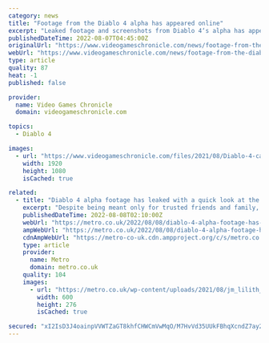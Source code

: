 ```yaml
---
category: news
title: "Footage from the Diablo 4 alpha has appeared online"
excerpt: "Leaked footage and screenshots from Diablo 4‘s alpha has appeared online. The footage, which was circulated on Twitter before being taken down (mirror here) was seemingly from the “friends and family” ..."
publishedDateTime: 2022-08-07T04:45:00Z
originalUrl: "https://www.videogameschronicle.com/news/footage-from-the-diablo-4-alpha-has-appeared-online/"
webUrl: "https://www.videogameschronicle.com/news/footage-from-the-diablo-4-alpha-has-appeared-online/"
type: article
quality: 87
heat: -1
published: false

provider:
  name: Video Games Chronicle
  domain: videogameschronicle.com

topics:
  - Diablo 4

images:
  - url: "https://www.videogameschronicle.com/files/2021/08/Diablo-4-campfire.jpg"
    width: 1920
    height: 1080
    isCached: true

related:
  - title: "Diablo 4 alpha footage has leaked with a quick look at the character creator"
    excerpt: "Despite being meant only for trusted friends and family, footage of the Diablo 4 alpha has leaked online anyway - if only briefly."
    publishedDateTime: 2022-08-08T02:10:00Z
    webUrl: "https://metro.co.uk/2022/08/08/diablo-4-alpha-footage-has-leaked-with-a-look-at-the-character-creator-17144587/"
    ampWebUrl: "https://metro.co.uk/2022/08/08/diablo-4-alpha-footage-has-leaked-with-a-look-at-the-character-creator-17144587/amp/"
    cdnAmpWebUrl: "https://metro-co-uk.cdn.ampproject.org/c/s/metro.co.uk/2022/08/08/diablo-4-alpha-footage-has-leaked-with-a-look-at-the-character-creator-17144587/amp/"
    type: article
    provider:
      name: Metro
      domain: metro.co.uk
    quality: 104
    images:
      - url: "https://metro.co.uk/wp-content/uploads/2021/08/jm_lilith_igc_image2-2-fbe5.jpg?quality=90&strip=all&zoom=1&resize=600%2C276"
        width: 600
        height: 276
        isCached: true

secured: "xI2IsD3J4oainpVVWTZaGT8khfCHWCmVwMqO/M7HvVd35UUkFBhqXcndZ7ay2hnWs1WUXQGfuc02igmOtmMuW8gmebJq/Jw173t1poqZQh/JwD33qkYZvtXiIX2MBHGwJMK6c9IKoMOny0Fh9/1XbGD/UN9lGfnuWz67MWN5bWdywsBXn7g/eJjifNRNn7dxAl9CS6/T9VRbET7zRVtlbgq7gT8bKMGHFiH1DjxP9jb5WoEanCkuHOE7SedBu2EyzyFC600owPsxnkW08dInOv04wBZHhiqEo0H4i8HFce1AY3jSA0yN7c2fq4gYJoUQfKOIy5oUBH0RNb49cMPHw1fZfEfXdePN3tPmODy77B4=;jbY++pntYUWzUKnbYIM4MA=="
---
```



